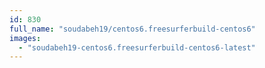 ```yaml
---
id: 830
full_name: "soudabeh19/centos6.freesurferbuild-centos6"
images: 
  - "soudabeh19-centos6.freesurferbuild-centos6-latest"
---
```

